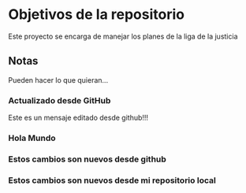 # Objetivos de la repositorio

Este proyecto se encarga de manejar los planes de la liga de la justicia


## Notas
Pueden hacer lo que quieran...

### Actualizado desde GitHub
Este es un mensaje editado desde github!!!
### Hola Mundo
### Estos cambios son nuevos desde github
### Estos cambios son nuevos desde mi repositorio local
